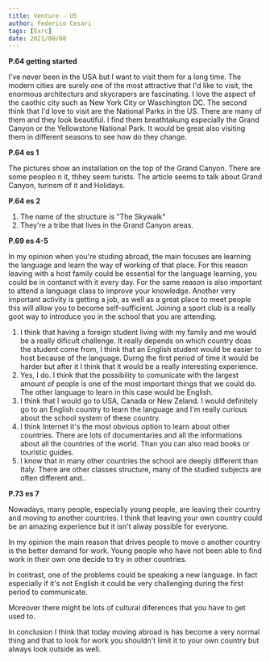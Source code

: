 ```yaml
---
title: Venture - U5
author: Federico Cesari
tags: [Exrc]
date: 2021/00/00
---
```

**P.64 getting started**

I've never been in the USA but I want to visit them for a long time. The modern cities are surely one of the most attractive that I'd like to visit, the enormous architecturs and skycrapers are fascinating. I love the aspect of the caothic city such as New York City or Waschington DC. The second think that I'd love to visit are the National Parks in the US. There are many of them and they look beautiful. I find them breathtakung especially the Grand Canyon or the Yellowstone National Park. It would be great also visiting them in different seasons to see how do they change.

**P.64 es 1**

The pictures show an installation on the top of the Grand Canyon. There are some peopleo n it, thhey seem turists. The article seems to talk about Grand Canyon, turinsm of it and Holidays.

**P.64 es 2**

1.  The name of the structure is "The Skywalk"
2.  They're a tribe that lives in the Grand Canyon areas.

**P.69 es 4-5**

In my opinion when you're studing abroad, the main focuses are learning the language and learn the way of working of that place. For this reason leaving with a host family could be essential for the language learning, you could be in contanct with it every day. For the same reason is also important to attend a language class to improve your knowledge. Another very important activity is getting a job, as well as a great place to meet people this will allow you to become self-sufficient. Joining a sport club is a really goot way to introduce you in the school that you are attending.

1.  I think that having a foreign student living with my family and me would be a really dificult challenge. It really depends on which country doas the student come from, I think that an English student would be easier to host because of the language. Durng the first period of time it would be harder but after it I think that it would be a really interesting experience.
2.  Yes, I do. I think that the possibility to comunicate with the largest amount of people is one of the most important things that we could do. The other language to learn in this case would be English.
3.  I think that I would go to USA, Canada or New Zeland. I would definitely go to an English country to learn the language and I'm really curious about the school system of these country.
4.  I think Internet it's the most obvious option to learn about other countries. There are lots of documentaries and all the informations about all the countries of the world. Than you can also read books or touristic guides.
5.  I know that in many other countries the school are deeply different than Italy. There are other classes structure, many of the studied subjects are often different and..

**P.73 es 7**

Nowadays, many people, especially young people, are leaving their country and moving to another countries. I think that leaving your own country could be an amazing experience but it isn't alway possible for everyone.

In my opinion the main reason that drives people to move o another country is the better demand for work. Young people who have not been able to find work in their own one decide to try in other countries.

In contrast, one of the problems could be speaking a new language. In fact especially if it's not English it could be very challenging during the first period to communicate.

Moreover there might be lots of cultural diferences that you have to get used to.

In conclusion I think that today moving abroad is has become a very normal thing and that to look for work you shouldn't limit it to your own country but always look outside as well.